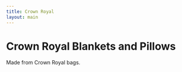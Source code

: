 ```yaml
---
title: Crown Royal
layout: main
---
```


# Crown Royal Blankets and Pillows
Made from Crown Royal bags.

